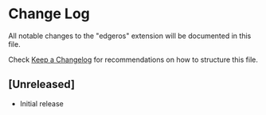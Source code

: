 # Change Log

All notable changes to the "edgeros" extension will be documented in this file.

Check [Keep a Changelog](http://keepachangelog.com/) for recommendations on how to structure this file.

## [Unreleased]

- Initial release